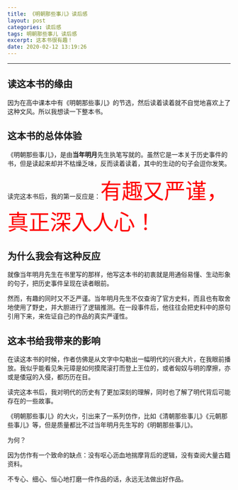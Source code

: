 ```yaml
---
title: 《明朝那些事儿》读后感
layout: post
categories: 读后感
tags: 明朝那些事儿 读后感
excerpt: 这本书很有趣！
date: 2020-02-12 13:19:26
---
```

---------
## 读这本书的缘由

因为在高中课本中有《明朝那些事儿》的节选，然后读着读着就不自觉地喜欢上了这种文风。所以我想读一下整本书。

## 这本书的总体体验

《明朝那些事儿》，是由**当年明月**先生执笔写就的。虽然它是一本关于历史事件的书，但是读起来却并不枯燥乏味，反而读着读着，其中的生动的句子会逗你发笑。

读完这本书后，我的第一反应是：<font color=red size=18>有趣又严谨，真正深入人心！</font>
## 为什么我会有这种反应

就像当年明月先生在书里写的那样，他写这本书的初衷就是用通俗易懂、生动形象的句子，把历史事件呈现在读者眼前。

然而，有趣的同时又不乏严谨。当年明月先生不仅查询了官方史料，而且也有取舍地使用了野史，并大胆进行了逻辑推测。在一段事件后，他往往会把史料中的原句引用下来，来佐证自己的作品的真实严谨性。

## 这本书给我带来的影响

在读这本书的时候，作者仿佛是从文字中勾勒出一幅明代的兴衰大片，在我眼前播放。我似乎能看见朱元璋是如何摸爬滚打而登上王位的，或者匈奴与明的摩擦，亦或是倭寇的入侵，都历历在目。

读完这本书后，我对明代的历史有了更加深刻的理解，同时也了解了明代背后可能存在的一些故事。

《明朝那些事儿》的大火，引出来了一系列仿作，比如《清朝那些事儿》《元朝那些事儿》等，但是质量都比不过当年明月先生写的《明朝那些事儿》。

为何？

因为仿作有一个致命的缺点：没有呕心沥血地揣摩背后的逻辑，没有查阅大量古籍资料。

不专心、细心、恒心地打磨一件作品的话，永远无法做出好作品。